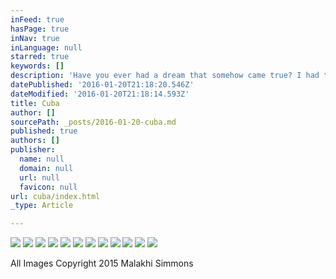 ```yaml
---
inFeed: true
hasPage: true
inNav: true
inLanguage: null
starred: true
keywords: []
description: 'Have you ever had a dream that somehow came true? I had that dream, and this is what I saw...'
datePublished: '2016-01-20T21:18:20.546Z'
dateModified: '2016-01-20T21:18:14.593Z'
title: Cuba
author: []
sourcePath: _posts/2016-01-20-cuba.md
published: true
authors: []
publisher:
  name: null
  domain: null
  url: null
  favicon: null
url: cuba/index.html
_type: Article

---
```

![](https://the-grid-user-content.s3-us-west-2.amazonaws.com/1c35a76c-88e1-4fe7-bca6-0e87a04c3176.jpg)
![](https://s3-us-west-2.amazonaws.com/the-grid-img/p/d4edf1747b97151d78131ab652e02d3ecf873037.jpg)
![](https://s3-us-west-2.amazonaws.com/the-grid-img/p/e2d94f76ef17a1df0151c0ffcf29b5fb1deb5c67.jpg)
![](https://the-grid-user-content.s3-us-west-2.amazonaws.com/52a6f1d4-759f-4731-87f5-53211d87f7d5.jpg)
![](https://s3-us-west-2.amazonaws.com/the-grid-img/p/ccc87ff63f28ad4c268b269adfed8c5eb51f17ce.jpg)
![](https://the-grid-user-content.s3-us-west-2.amazonaws.com/c326a046-6cdf-42e9-8b4b-edea34d6a1e8.jpg)
![](https://the-grid-user-content.s3-us-west-2.amazonaws.com/c5b7a6ea-7b08-4ebb-9ca2-646b1bf03c90.jpg)
![](https://the-grid-user-content.s3-us-west-2.amazonaws.com/8d6cb251-aa6c-4fb5-9cd3-43f5b5997431.jpg)
![](https://the-grid-user-content.s3-us-west-2.amazonaws.com/6b9d3d76-422b-4040-9870-a46c79ee6b54.jpg)
![](https://s3-us-west-2.amazonaws.com/the-grid-img/p/f55c7a0c82bda44cb06c858b29473339c810cdde.jpg)
![](https://s3-us-west-2.amazonaws.com/the-grid-img/p/12ad9952f34fba054ded20e34f2548daecb57bd5.jpg)
![](https://s3-us-west-2.amazonaws.com/the-grid-img/p/6e3a6fe956d09415638785ff094d4e2439b29eb2.jpg)

All Images Copyright 2015 Malakhi Simmons